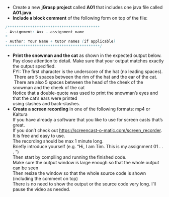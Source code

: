 - Create a new **jGrasp project** called **A01** that includes one java file called **A01.java**.
- **Include a block comment** of the following form on top of the file:

```java
/*****************************************
- Assignment: Axx – assignment name
*  
- Author: Your Name + tutor names (if applicable)
******************************************/
```

- **Print the snowman and the cat** as shown in the expected output below.  
     Pay close attention to detail. Make sure that your output matches exactly the output specified.  
     FYI: The first character is the underscore of the hat (no leading spaces).  
      There are 5 spaces between the rim of the hat and the ear of the cat.  
      There are also 5 spaces between the head of the cheek of the snowman and the cheek of the cat  
     Notice that a double-quote was used to print the snowman’s eyes and that the cat’s ears were printed  
     using slashes and back-slashes.
- **Create a screen recording** in one of the following formats: mp4 or Kaltura  
     If you have already a software that you like to use for screen casts that’s great.  
     If you don’t check out https://screencast-o-matic.com/screen_recorder. It is free and easy to use.  
     The recording should be max 1 minute long.  
     Briefly introduce yourself (e.g. “Hi, I am Tim. This is my assignment 01 . . . “)  
     Then start by compiling and running the finished code.  
     Make sure the output window is large enough so that the whole output can be seen  
     Then resize the window so that the whole source code is shown (including the comment on top)  
     There is no need to show the output or the source code very long. I’ll pause the video as needed.

